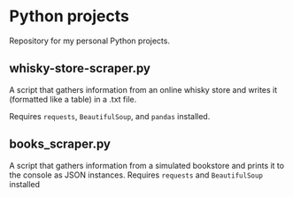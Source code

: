 # Python projects
Repository for my personal Python projects.

  ## whisky-store-scraper.py
  A script that gathers information from an online whisky store and writes it (formatted like a table) in a .txt file.
  
  Requires `requests`, `BeautifulSoup`, and `pandas` installed.
  
  ## books_scraper.py
  A script that gathers information from a simulated bookstore and prints it to the console as JSON instances.
  Requires `requests` and `BeautifulSoup` installed

